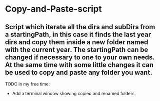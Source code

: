 # Copy-and-Paste-script
Script which iterate all the dirs and subDirs from a startingPath, in this case it finds the last year dirs and copy them inside a new folder named with the current year.
The startingPath can be changed if necessary to one to your own needs.
At the same time with some little changes it can be used to copy and paste any folder you want.
-----------
TODO in my free time:
- Add a terminal window showing copied and renamed folders  
